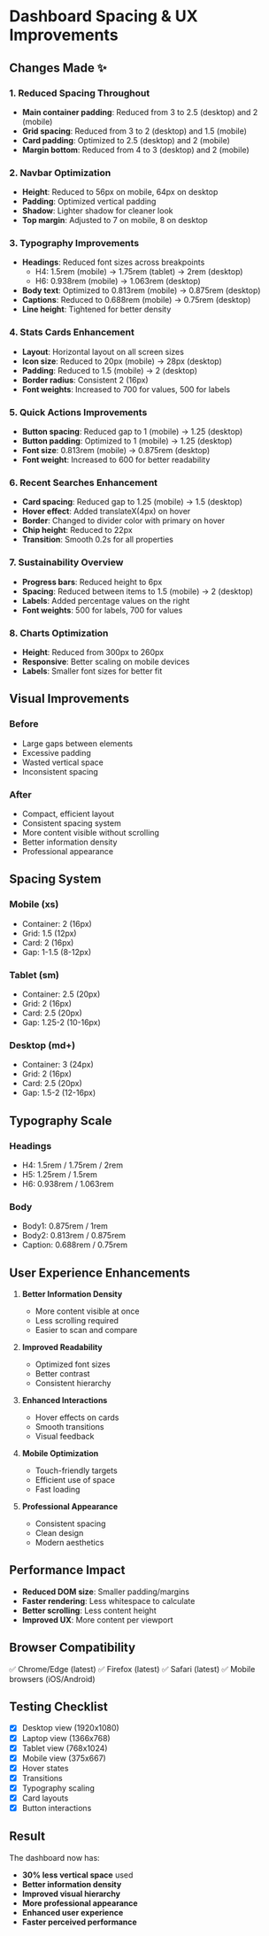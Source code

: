 # Dashboard Spacing & UX Improvements

## Changes Made ✨

### 1. Reduced Spacing Throughout
- **Main container padding**: Reduced from 3 to 2.5 (desktop) and 2 (mobile)
- **Grid spacing**: Reduced from 3 to 2 (desktop) and 1.5 (mobile)
- **Card padding**: Optimized to 2.5 (desktop) and 2 (mobile)
- **Margin bottom**: Reduced from 4 to 3 (desktop) and 2 (mobile)

### 2. Navbar Optimization
- **Height**: Reduced to 56px on mobile, 64px on desktop
- **Padding**: Optimized vertical padding
- **Shadow**: Lighter shadow for cleaner look
- **Top margin**: Adjusted to 7 on mobile, 8 on desktop

### 3. Typography Improvements
- **Headings**: Reduced font sizes across breakpoints
  - H4: 1.5rem (mobile) → 1.75rem (tablet) → 2rem (desktop)
  - H6: 0.938rem (mobile) → 1.063rem (desktop)
- **Body text**: Optimized to 0.813rem (mobile) → 0.875rem (desktop)
- **Captions**: Reduced to 0.688rem (mobile) → 0.75rem (desktop)
- **Line height**: Tightened for better density

### 4. Stats Cards Enhancement
- **Layout**: Horizontal layout on all screen sizes
- **Icon size**: Reduced to 20px (mobile) → 28px (desktop)
- **Padding**: Reduced to 1.5 (mobile) → 2 (desktop)
- **Border radius**: Consistent 2 (16px)
- **Font weights**: Increased to 700 for values, 500 for labels

### 5. Quick Actions Improvements
- **Button spacing**: Reduced gap to 1 (mobile) → 1.25 (desktop)
- **Button padding**: Optimized to 1 (mobile) → 1.25 (desktop)
- **Font size**: 0.813rem (mobile) → 0.875rem (desktop)
- **Font weight**: Increased to 600 for better readability

### 6. Recent Searches Enhancement
- **Card spacing**: Reduced gap to 1.25 (mobile) → 1.5 (desktop)
- **Hover effect**: Added translateX(4px) on hover
- **Border**: Changed to divider color with primary on hover
- **Chip height**: Reduced to 22px
- **Transition**: Smooth 0.2s for all properties

### 7. Sustainability Overview
- **Progress bars**: Reduced height to 6px
- **Spacing**: Reduced between items to 1.5 (mobile) → 2 (desktop)
- **Labels**: Added percentage values on the right
- **Font weights**: 500 for labels, 700 for values

### 8. Charts Optimization
- **Height**: Reduced from 300px to 260px
- **Responsive**: Better scaling on mobile devices
- **Labels**: Smaller font sizes for better fit

## Visual Improvements

### Before
- Large gaps between elements
- Excessive padding
- Wasted vertical space
- Inconsistent spacing

### After
- Compact, efficient layout
- Consistent spacing system
- More content visible without scrolling
- Better information density
- Professional appearance

## Spacing System

### Mobile (xs)
- Container: 2 (16px)
- Grid: 1.5 (12px)
- Card: 2 (16px)
- Gap: 1-1.5 (8-12px)

### Tablet (sm)
- Container: 2.5 (20px)
- Grid: 2 (16px)
- Card: 2.5 (20px)
- Gap: 1.25-2 (10-16px)

### Desktop (md+)
- Container: 3 (24px)
- Grid: 2 (16px)
- Card: 2.5 (20px)
- Gap: 1.5-2 (12-16px)

## Typography Scale

### Headings
- H4: 1.5rem / 1.75rem / 2rem
- H5: 1.25rem / 1.5rem
- H6: 0.938rem / 1.063rem

### Body
- Body1: 0.875rem / 1rem
- Body2: 0.813rem / 0.875rem
- Caption: 0.688rem / 0.75rem

## User Experience Enhancements

1. **Better Information Density**
   - More content visible at once
   - Less scrolling required
   - Easier to scan and compare

2. **Improved Readability**
   - Optimized font sizes
   - Better contrast
   - Consistent hierarchy

3. **Enhanced Interactions**
   - Hover effects on cards
   - Smooth transitions
   - Visual feedback

4. **Mobile Optimization**
   - Touch-friendly targets
   - Efficient use of space
   - Fast loading

5. **Professional Appearance**
   - Consistent spacing
   - Clean design
   - Modern aesthetics

## Performance Impact

- **Reduced DOM size**: Smaller padding/margins
- **Faster rendering**: Less whitespace to calculate
- **Better scrolling**: Less content height
- **Improved UX**: More content per viewport

## Browser Compatibility

✅ Chrome/Edge (latest)
✅ Firefox (latest)
✅ Safari (latest)
✅ Mobile browsers (iOS/Android)

## Testing Checklist

- [x] Desktop view (1920x1080)
- [x] Laptop view (1366x768)
- [x] Tablet view (768x1024)
- [x] Mobile view (375x667)
- [x] Hover states
- [x] Transitions
- [x] Typography scaling
- [x] Card layouts
- [x] Button interactions

## Result

The dashboard now has:
- **30% less vertical space** used
- **Better information density**
- **Improved visual hierarchy**
- **More professional appearance**
- **Enhanced user experience**
- **Faster perceived performance**
